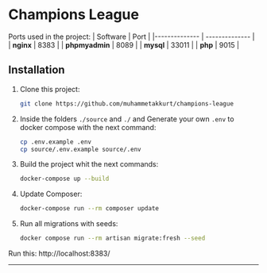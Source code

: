 # Champions League

Ports used in the project:
| Software | Port |
|-------------- | -------------- |
| **nginx** | 8383 |
| **phpmyadmin** | 8089 |
| **mysql** | 33011 |
| **php** | 9015 |

## Installation

1. Clone this project:

   ```sh
   git clone https://github.com/muhammetakkurt/champions-league
   ```

2. Inside the folders `./source` and `./` and Generate your own `.env` to docker compose with the next command:

   ```sh
   cp .env.example .env
   cp source/.env.example source/.env
   ```

3. Build the project whit the next commands:

   ```sh
   docker-compose up --build
   ```

4. Update Composer:
   ```sh
   docker-compose run --rm composer update
   ```

5. Run all migrations with seeds:
   ```sh
   docker compose run --rm artisan migrate:fresh --seed
   ```


Run this: http://localhost:8383/

---